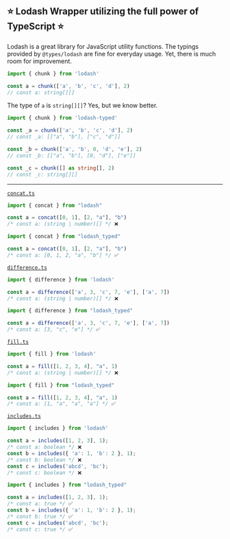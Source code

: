 ## ⭐ Lodash Wrapper utilizing the full power of TypeScript ⭐ ##

Lodash is a great library for JavaScript utility functions. The typings provided by `@types/lodash` are fine for everyday usage. Yet, there is much room for improvement.

```typescript
import { chunk } from 'lodash'

const a = chunk(['a', 'b', 'c', 'd'], 2)
// const a: string[][]
```

The type of `a` is `string[][]`? Yes, but we know better.

```typescript
import { chunk } from 'lodash-typed'

const _a = chunk(['a', 'b', 'c', 'd'], 2)
// const _a: [["a", "b"], ["c", "d"]]

const _b = chunk(['a', 'b', 0, 'd', 'e'], 2)
// const _b: [["a", "b"], [0, "d"], ["e"]]

const _c = chunk([] as string[], 2)
// const _c: string[][]
```

---

[`concat.ts`](https://github.com/Tobeyyyyy/lodash_typed/blob/master/src/array/concat.ts)

```typescript
import { concat } from "lodash"

const a = concat([0, 1], [2, "a"], "b")
/* const a: (string | number)[] */ ❌
```
```typescript
import { concat } from "lodash_typed"

const a = concat([0, 1], [2, "a"], "b")
/* const a: [0, 1, 2, "a", "b"] */ ✅
```

[`difference.ts`](https://github.com/Tobeyyyyy/lodash_typed/blob/master/src/array/difference.ts)

```typescript
import { difference } from 'lodash'

const a = difference(['a', 3, 'c', 7, 'e'], ['a', 7])
/* const a: (string | number)[] */ ❌
```
```typescript
import { difference } from "lodash_typed"

const a = difference(['a', 3, 'c', 7, 'e'], ['a', 7])
/* const a: [3, "c", "e"] */ ✅
```

[`fill.ts`](https://github.com/Tobeyyyyy/lodash_typed/blob/master/src/array/fill.ts)

```typescript
import { fill } from 'lodash'

const a = fill([1, 2, 3, 4], "a", 1)
/* const a: (string | number)[] */ ❌
```
```typescript
import { fill } from "lodash_typed"

const a = fill([1, 2, 3, 4], "a", 1)
/* const a: [1, "a", "a", "a"] */ ✅
```

[`includes.ts`](https://github.com/Tobeyyyyy/lodash_typed/blob/master/src/collection/includes.ts)

```typescript
import { includes } from 'lodash'

const a = includes([1, 2, 3], 1);
/* const a: boolean */ ❌
const b = includes({ 'a': 1, 'b': 2 }, 1);
/* const b: boolean */ ❌
const c = includes('abcd', 'bc');
/* const c: boolean */ ❌
```
```typescript
import { includes } from "lodash_typed"

const a = includes([1, 2, 3], 1);
/* const a: true */ ✅
const b = includes({ 'a': 1, 'b': 2 }, 1);
/* const b: true */ ✅
const c = includes('abcd', 'bc');
/* const c: true */ ✅
```